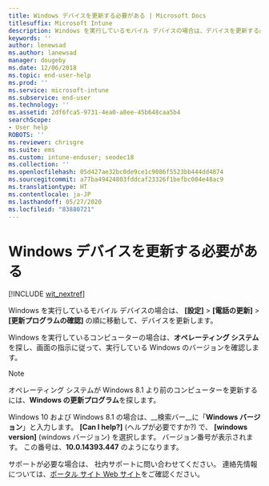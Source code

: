 ```yaml
---
title: Windows デバイスを更新する必要がある | Microsoft Docs
titlesuffix: Microsoft Intune
description: Windows を実行しているモバイル デバイスの場合は、デバイスを更新する必要があります。
keywords: ''
author: lenewsad
ms.author: lanewsad
manager: dougeby
ms.date: 12/06/2018
ms.topic: end-user-help
ms.prod: ''
ms.service: microsoft-intune
ms.subservice: end-user
ms.technology: ''
ms.assetid: 2df6fca5-9731-4ea0-a8ee-45b648caa5b4
searchScope:
- User help
ROBOTS: ''
ms.reviewer: chrisgre
ms.suite: ems
ms.custom: intune-enduser; seodec18
ms.collection: ''
ms.openlocfilehash: 05d427ae32bc0de9ce1c9086f5523bb444dd4874
ms.sourcegitcommit: a77ba49424803fddcaf23326f1befbc004e48ac9
ms.translationtype: HT
ms.contentlocale: ja-JP
ms.lasthandoff: 05/27/2020
ms.locfileid: "83880721"
---
```

# <a name="you-need-to-update-your-windows-device"></a>Windows デバイスを更新する必要がある

[!INCLUDE [wit_nextref](includes/end-user-os-update-guidance.md)]

Windows を実行しているモバイル デバイスの場合は、 **[設定]**  >  **[電話の更新]**  >  **[更新プログラムの確認]** の順に移動して、デバイスを更新します。

Windows を実行しているコンピューターの場合は、**オペレーティング システム**を探し、画面の指示に従って、実行している Windows のバージョンを確認します。

> [!Note]
> オペレーティング システムが Windows 8.1 より前のコンピューターを更新するには、**Windows の更新プログラム**を探します。

Windows 10 および Windows 8.1 の場合は、__検索バー__に「__Windows バージョン__」と入力します。 __[Can I help?]__ (ヘルプが必要ですか?) で、 __[windows version]__ (windows バージョン) を選択します。 バージョン番号が表示されます。 この番号は、__10.0.14393.447__ のようになります。

サポートが必要な場合は、 社内サポートに問い合わせてください。 連絡先情報については、[ポータル サイト Web サイト](https://go.microsoft.com/fwlink/?linkid=2010980)をご確認ください。
